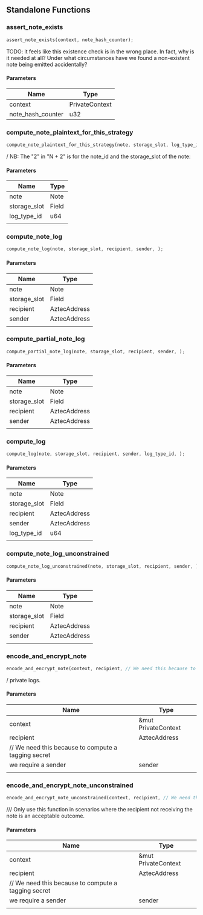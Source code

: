 ## Standalone Functions

### assert_note_exists

```rust
assert_note_exists(context, note_hash_counter);
```

TODO: it feels like this existence check is in the wrong place. In fact, why is it needed at all? Under what circumstances have we found a non-existent note being emitted accidentally?

#### Parameters
| Name | Type |
| --- | --- |
| context | PrivateContext |
| note_hash_counter | u32 |

### compute_note_plaintext_for_this_strategy

```rust
compute_note_plaintext_for_this_strategy(note, storage_slot, log_type_id, );
```

/ NB: The "2" in "N + 2" is for the note_id and the storage_slot of the note:

#### Parameters
| Name | Type |
| --- | --- |
| note | Note |
| storage_slot | Field |
| log_type_id | u64 |
|  |  |

### compute_note_log

```rust
compute_note_log(note, storage_slot, recipient, sender, );
```

#### Parameters
| Name | Type |
| --- | --- |
| note | Note |
| storage_slot | Field |
| recipient | AztecAddress |
| sender | AztecAddress |
|  |  |

### compute_partial_note_log

```rust
compute_partial_note_log(note, storage_slot, recipient, sender, );
```

#### Parameters
| Name | Type |
| --- | --- |
| note | Note |
| storage_slot | Field |
| recipient | AztecAddress |
| sender | AztecAddress |
|  |  |

### compute_log

```rust
compute_log(note, storage_slot, recipient, sender, log_type_id, );
```

#### Parameters
| Name | Type |
| --- | --- |
| note | Note |
| storage_slot | Field |
| recipient | AztecAddress |
| sender | AztecAddress |
| log_type_id | u64 |
|  |  |

### compute_note_log_unconstrained

```rust
compute_note_log_unconstrained(note, storage_slot, recipient, sender, );
```

#### Parameters
| Name | Type |
| --- | --- |
| note | Note |
| storage_slot | Field |
| recipient | AztecAddress |
| sender | AztecAddress |
|  |  |

### encode_and_encrypt_note

```rust
encode_and_encrypt_note(context, recipient, // We need this because to compute a tagging secret, we require a sender, );
```

/ private logs.

#### Parameters
| Name | Type |
| --- | --- |
| context | &mut PrivateContext |
| recipient | AztecAddress |
| // We need this because to compute a tagging secret |  |
| we require a sender | sender |
|  |  |

### encode_and_encrypt_note_unconstrained

```rust
encode_and_encrypt_note_unconstrained(context, recipient, // We need this because to compute a tagging secret, we require a sender, );
```

/// Only use this function in scenarios where the recipient not receiving the note is an acceptable outcome.

#### Parameters
| Name | Type |
| --- | --- |
| context | &mut PrivateContext |
| recipient | AztecAddress |
| // We need this because to compute a tagging secret |  |
| we require a sender | sender |
|  |  |

